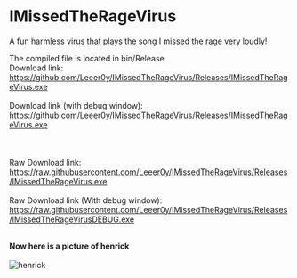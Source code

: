 # IMissedTheRageVirus
 A fun harmless virus that plays the song I missed the rage very loudly!

The compiled file is located in bin/Release
<br> Download link: https://github.com/Leeer0y/IMissedTheRageVirus/Releases/IMissedTheRageVirus.exe </br>
<br> Download link (with debug window): https://github.com/Leeer0y/IMissedTheRageVirus/Releases/IMissedTheRageVirus.exe </br>
<br></br>
<br> Raw Download link: https://raw.githubusercontent.com/Leeer0y/IMissedTheRageVirus/Releases/IMissedTheRageVirus.exe</br>
<br> Raw Download link (With debug window): https://raw.githubusercontent.com/Leeer0y/IMissedTheRageVirus/Releases/IMissedTheRageVirusDEBUG.exe</br>

<br><b>Now here is a picture of henrick</b></br>
<br>![henrick](https://user-images.githubusercontent.com/51188745/121327836-27ae3c80-c957-11eb-8c46-fcbac0cc4722.jpg)</br>



